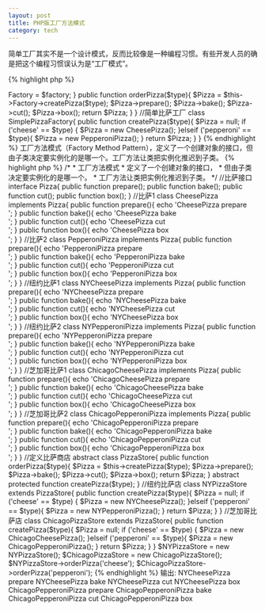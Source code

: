 ```yaml
---
layout: post
title: PHP版工厂方法模式
category: tech
---
```

简单工厂其实不是一个设计模式，反而比较像是一种编程习惯。有些开发人员的确是把这个编程习惯误认为是“工厂模式”。

{% highlight php %}
<?php
/*
 * 简单工厂
 * 其实不是一个设计模式，
 * 反而比较像是一种编程习惯。
 * 有些开发人员的确是把这个编程习惯误认为是“工厂模式”。
*/

//比萨商店
class PizzaStore{
	public $Factory;

	public function __construct($factory){
		$this->Factory = $factory;
	}

	public function orderPizza($type){
		$Pizza = $this->Factory->createPizza($type);

		$Pizza->prepare();
		$Pizza->bake();
		$Pizza->cut();
		$Pizza->box();

		return $Pizza;
	}	
}

//简单比萨工厂
class SimplePizzaFactory{
	public function createPizza($type){
		$Pizza = null;

		if ('cheese' == $type) {
			$Pizza = new CheesePizza();
		}elseif ('pepperoni' == $type){
			$Pizza = new PepperoniPizza();
		}

		return $Pizza;
	}	
}
{% endhighlight %}

工厂方法模式（Factory Method Pattern），定义了一个创建对象的接口，但由子类决定要实例化的是哪一个。工厂方法让类把实例化推迟到子类。

{% highlight php %}
/*
 * 工厂方法模式
 * 定义了一个创建对象的接口，
 * 但由子类决定要实例化的是哪一个。
 * 工厂方法让类把实例化推迟到子类。
 */

//比萨接口
interface Pizza{
	public function prepare();
	public function bake();
	public function cut();
	public function box();
}

//比萨1
class CheesePizza implements Pizza{
	public function prepare(){
		echo 'CheesePizza prepare<br />';
	}

	public function bake(){
		echo 'CheesePizza bake<br />';
	}

	public function cut(){
		echo 'CheesePizza cut<br />';
	}

	public function box(){
		echo 'CheesePizza box<br />';
	}
}

//比萨2
class PepperoniPizza implements Pizza{
	public function prepare(){
		echo 'PepperoniPizza prepare<br />';
	}

	public function bake(){
		echo 'PepperoniPizza bake<br />';
	}

	public function cut(){
		echo 'PepperoniPizza cut<br />';
	}

	public function box(){
		echo 'PepperoniPizza box<br />';
	}
}

//纽约比萨1
class NYCheesePizza implements Pizza{
	public function prepare(){
		echo 'NYCheesePizza prepare<br />';
	}

	public function bake(){
		echo 'NYCheesePizza bake<br />';
	}

	public function cut(){
		echo 'NYCheesePizza cut<br />';
	}

	public function box(){
		echo 'NYCheesePizza box<br />';
	}
}

//纽约比萨2
class NYPepperoniPizza implements Pizza{
	public function prepare(){
		echo 'NYPepperoniPizza prepare<br />';
	}

	public function bake(){
		echo 'NYPepperoniPizza bake<br />';
	}

	public function cut(){
		echo 'NYPepperoniPizza cut<br />';
	}

	public function box(){
		echo 'NYPepperoniPizza box<br />';
	}
}

//芝加哥比萨1
class ChicagoCheesePizza implements Pizza{
	public function prepare(){
		echo 'ChicagoCheesePizza prepare<br />';
	}

	public function bake(){
		echo 'ChicagoCheesePizza bake<br />';
	}

	public function cut(){
		echo 'ChicagoCheesePizza cut<br />';
	}

	public function box(){
		echo 'ChicagoCheesePizza box<br />';
	}
}

//芝加哥比萨2
class ChicagoPepperoniPizza implements Pizza{
	public function prepare(){
		echo 'ChicagoPepperoniPizza prepare<br />';
	}

	public function bake(){
		echo 'ChicagoPepperoniPizza bake<br />';
	}

	public function cut(){
		echo 'ChicagoPepperoniPizza cut<br />';
	}

	public function box(){
		echo 'ChicagoPepperoniPizza box<br />';
	}
}

//定义比萨商店
abstract class PizzaStore{

	public function orderPizza($type){
		$Pizza = $this->createPizza($type);

		$Pizza->prepare();
		$Pizza->bake();
		$Pizza->cut();
		$Pizza->box();

		return $Pizza;
	}

	abstract protected function createPizza($type);
}

//纽约比萨店
class NYPizzaStore extends PizzaStore{
	public function createPizza($type){
		$Pizza = null;

		if ('cheese' == $type) {
			$Pizza = new NYCheesePizza();
		}elseif ('pepperoni' == $type){
			$Pizza = new NYPepperoniPizza();
		}

		return $Pizza;
	}
}

//芝加哥比萨店
class ChicagoPizzaStore extends PizzaStore{
	public function createPizza($type){
		$Pizza = null;

		if ('cheese' == $type) {
			$Pizza = new ChicagoCheesePizza();
		}elseif ('pepperoni' == $type){
			$Pizza = new ChicagoPepperoniPizza();
		}

		return $Pizza;
	}
}

$NYPizzaStore = new NYPizzaStore();
$ChicagoPizzaStore = new ChicagoPizzaStore();

$NYPizzaStore->orderPizza('cheese');
$ChicagoPizzaStore->orderPizza('pepperoni');
{% endhighlight %}

输出:   
NYCheesePizza prepare  
NYCheesePizza bake  
NYCheesePizza cut  
NYCheesePizza box  
ChicagoPepperoniPizza prepare   
ChicagoPepperoniPizza bake   
ChicagoPepperoniPizza cut  
ChicagoPepperoniPizza box  
